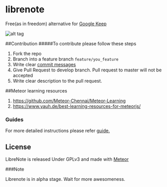 # librenote
Free(as in freedom) alternative for [Google Keep](https://keep.google.com/)

![alt tag](https://raw.githubusercontent.com/rajanand02/librenote/master/public/images/LibreNote.png)

##Contribution
#####To contribute please follow these steps

1. Fork the repo
2. Branch into a feature branch `feature/you_feature`
3. Write clear [commit messages](https://github.com/erlang/otp/wiki/Writing-good-commit-messages)
4. Give Pull Request to develop branch. Pull request to master will not be accepted
5. Write clear description to the pull request.

##Meteor learning resources
1. https://github.com/Meteor-Chennai/Meteor-Learning
2. https://www.yauh.de/best-learning-resources-for-meteorjs/

### Guides
For more detailed instructions please refer [guide.](https://github.com/FSFTN/librenote/wiki/Guide)

## License

LibreNote is released Under GPLv3 and made with [Meteor](https://www.meteor.com)

###Note

Librenote is in alpha stage. Wait for more awesomeness.
